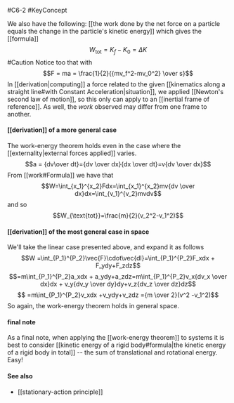 #C6-2
#KeyConcept 

We also have the following: [[the work done by the net force on a particle equals the change in the particle's kinetic energy]] which gives the [[formula]] $$W_{\text{tot}}=K_f-K_0=\Delta K$$
#Caution Notice too that with$$F = ma = \frac{1}{2}{{mv_f^2-mv_0^2} \over s}$$In [[derivation|computing]] a force related to the given [[kinematics along a straight line#with Constant Acceleration|situation]], we applied [[Newton's second law of motion]], so this only can apply to an [[inertial frame of reference]]. As well, the *work* observed may differ from one frame to another.

#### [[derivation]] of a more general case
The work-energy theorem holds even in the case where the [[externality|external forces applied]] varies.
$$a = {dv\over dt}={dv \over dx}{dx \over dt}=v{dv \over dx}$$
From [[work#Formula]] we have that $$W=\int_{x_1}^{x_2}Fdx=\int_{x_1}^{x_2}mv{dv \over dx}dx=\int_{v_1}^{v_2}mvdv$$
and so $$W_{\text{tot}}=\frac{m}{2}(v_2^2-v_1^2)$$
#### [[derivation]] of the most general case in space
We'll take the linear case presented above, and expand it as follows $$W =\int_{P_1}^{P_2}\vec{F}\cdot\vec{dl}=\int_{P_1}^{P_2}F_xdx + F_ydy+F_zdz$$ $$=m\int_{P_1}^{P_2}a_xdx + a_ydy+a_zdz=m\int_{P_1}^{P_2}v_x{dv_x \over dx}dx + v_y{dv_y \over dy}dy+v_z{dv_z \over dz}dz$$ $$ =m\int_{P_1}^{P_2}v_xdx +v_ydy+v_zdz ={m \over 2}(v^2 -v_1^2)$$
So again, the work-energy theorem holds in general space.

#### final note
As a final note, when applying the [[work-energy theorem]] to systems it is best to consider [[kinetic energy of a rigid body#formula|the kinetic energy of a rigid body in total]] -- the sum of translational and rotational energy. Easy!

#### See also
- [[stationary-action principle]]